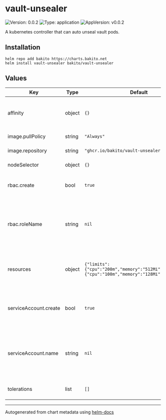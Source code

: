 # vault-unsealer

![Version: 0.0.2](https://img.shields.io/badge/Version-0.0.2-informational?style=flat-square) ![Type: application](https://img.shields.io/badge/Type-application-informational?style=flat-square) ![AppVersion: v0.0.2](https://img.shields.io/badge/AppVersion-v0.0.2-informational?style=flat-square)

A kubernetes controller that can auto unseal vault pods.

## Installation

```console
helm repo add bakito https://charts.bakito.net
helm install vault-unsealer bakito/vault-unsealer
```

## Values

| Key | Type | Default | Description |
|-----|------|---------|-------------|
| affinity | object | `{}` | Assign custom [affinity] rules to the deployment |
| image.pullPolicy | string | `"Always"` | Image pull policy |
| image.repository | string | `"ghcr.io/bakito/vault-unsealer"` | Repository to use |
| nodeSelector | object | `{}` | [Node selector] |
| rbac.create | bool | `true` | Specifies whether rbac should be created |
| rbac.roleName | string | `nil` | If not set and create is true, a name is generated using the fullname template |
| resources | object | `{"limits":{"cpu":"200m","memory":"512Mi"},"requests":{"cpu":"100m","memory":"128Mi"}}` | Resource limits and requests for the controller pods. |
| serviceAccount.create | bool | `true` | Specifies whether a service account should be created |
| serviceAccount.name | string | `nil` | If not set and create is true, a name is generated using the fullname template |
| tolerations | list | `[]` | [Tolerations] for use with node taints |

----------------------------------------------
Autogenerated from chart metadata using [helm-docs](https://github.com/norwoodj/helm-docs)
